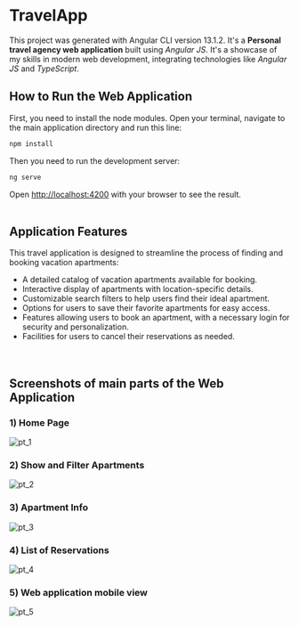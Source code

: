 # TravelApp

<p>This project was generated with Angular CLI version 13.1.2. It's a <strong>Personal travel agency web application</strong> built using <em>Angular JS</em>. It's a showcase of my skills in modern web development, integrating technologies like <em>Angular JS</em> and <em>TypeScript</em>.

## How to Run the Web Application

First, you need to install the node modules. Open your terminal, navigate to the main application directory and run this line:

```bash
npm install
```

Then you need to run the development server:

```bash
ng serve
```

Open [http://localhost:4200](http://localhost:4200) with your browser to see the result.<span><br><br></span>


## Application Features


<p>This travel application is designed to streamline the process of finding and booking vacation apartments:</p>
<ul>
    <li>A detailed catalog of vacation apartments available for booking.</li>
    <li>Interactive display of apartments with location-specific details.</li>
    <li>Customizable search filters to help users find their ideal apartment.</li>
    <li>Options for users to save their favorite apartments for easy access.</li>
    <li>Features allowing users to book an apartment, with a necessary login for security and personalization.</li>
    <li>Facilities for users to cancel their reservations as needed.</li>
  <br><br>
</ul>


## Screenshots of main parts of the Web Application

<h3>1) Home Page</h3>

  ![pt_1](https://github.com/Damjan9898/Travel-agency-Angular-app/assets/73915350/b0e439ea-8993-4959-a088-0f51b0ee23a6)


<h3>2) Show and Filter Apartments</h3>

  ![pt_2](https://github.com/Damjan9898/Travel-agency-Angular-app/assets/73915350/48ed75c0-d72a-4888-b1af-1b1d04882ba0)


<h3>3) Apartment Info</h3>

  ![pt_3](https://github.com/Damjan9898/Travel-agency-Angular-app/assets/73915350/4c2e8879-d603-45bc-9fcf-0daf9e71e152)


<h3>4) List of Reservations </h3>

  ![pt_4](https://github.com/Damjan9898/Travel-agency-Angular-app/assets/73915350/6d257a83-960e-4bc8-8591-cd399f5cc7c8)


<h3>5) Web application mobile view </h3>

  ![pt_5](https://github.com/Damjan9898/Travel-agency-Angular-app/assets/73915350/3ff0e883-1ebf-4593-829c-184c10887d62)
